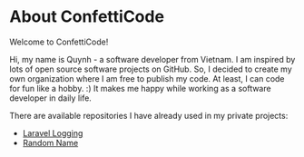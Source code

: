 # About ConfettiCode

Welcome to ConfettiCode!

Hi, my name is Quynh - a software developer from Vietnam. I am inspired by lots of open source software projects on GitHub. So, I decided to create my own organization where I am free to publish my code. At least, I can code for fun like a hobby. :) It makes me happy while working as a software developer in daily life.

There are available repositories I have already used in my private projects:

- [Laravel Logging](https://github.com/confetticode/laravel-logging)
- [Random Name](https://github.com/confetticode/random-name)
